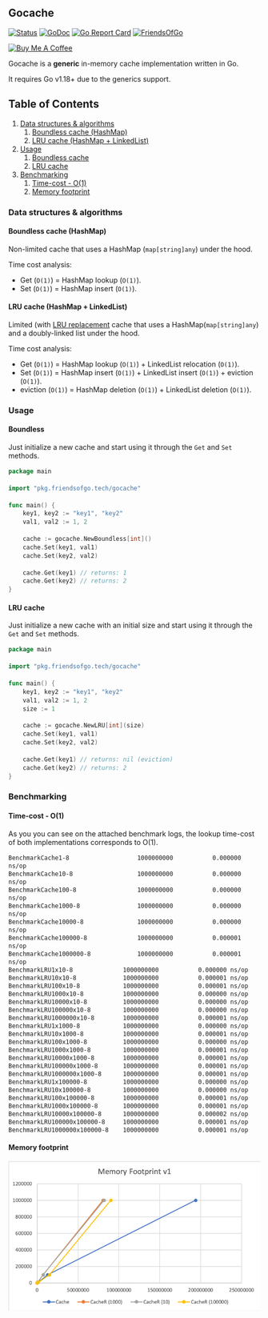 ## Gocache

[![Status](https://github.com/friendsofgo/gocache/workflows/Build/badge.svg?branch=main&event=push)](https://github.com/friendsofgo/gocache/actions)
[![GoDoc](https://pkg.go.dev/badge/pkg.friendsofgo.tech/gocache?status.svg)](https://pkg.go.dev/pkg.friendsofgo.tech/gocache)
[![Go Report Card](https://goreportcard.com/badge/github.com/friendsofgo/gocache)](https://goreportcard.com/report/github.com/friendsofgo/gocache)
[![FriendsOfGo](https://img.shields.io/badge/powered%20by-Friends%20of%20Go-73D7E2.svg)](https://friendsofgo.tech)

<p>
<a href="https://www.buymeacoffee.com/friendsofgo" target="_blank"><img src="https://www.buymeacoffee.com/assets/img/custom_images/orange_img.png" alt="Buy Me A Coffee" style="height: auto !important;width: 100px !important;" ></a>
</p>

Gocache is a **generic** in-memory cache implementation written in Go.

It requires Go v1.18+ due to the generics support.

## Table of Contents

1. [Data structures & algorithms](#data-structures--algorithms)
    1. [Boundless cache (HashMap)](#boundless-cache-hashmap)
    1. [LRU cache (HashMap + LinkedList)](#lru-cache-hashmap--linkedlist)
1. [Usage](#usage)
    1. [Boundless cache](#boundless-cache)
    1. [LRU cache](#lru-cache)
1. [Benchmarking](#benchmarking)
    1. [Time-cost - O(1)](#time-cost---o1)
    1. [Memory footprint](#memory-footprint)

### Data structures & algorithms

#### Boundless cache (HashMap)

Non-limited cache that uses a HashMap (`map[string]any`) under the hood.

Time cost analysis:

- Get (`O(1)`) = HashMap lookup (`O(1)`).
- Set (`O(1)`) = HashMap insert (`O(1)`).

#### LRU cache (HashMap + LinkedList)

Limited (with [LRU replacement](https://en.wikipedia.org/wiki/Cache_replacement_policies#Least_recently_used_(LRU))
cache that uses a HashMap(`map[string]any`) and a doubly-linked list under the hood.

Time cost analysis:

- Get (`O(1)`) = HashMap lookup (`O(1)`) + LinkedList relocation (`O(1)`).
- Set (`O(1)`) = HashMap insert (`O(1)`) + LinkedList insert (`O(1)`) + eviction (`O(1)`).
- eviction (`O(1)`) = HashMap deletion (`O(1)`) + LinkedList deletion (`O(1)`).

### Usage

#### Boundless

Just initialize a new cache and start using it through the `Get` and `Set` methods.

```go
package main

import "pkg.friendsofgo.tech/gocache"

func main() {
	key1, key2 := "key1", "key2"
	val1, val2 := 1, 2

	cache := gocache.NewBoundless[int]()
	cache.Set(key1, val1)
	cache.Set(key2, val2)

	cache.Get(key1) // returns: 1
	cache.Get(key2) // returns: 2
}
```

#### LRU cache

Just initialize a new cache with an initial size and start using it through the `Get` and `Set` methods.

```go
package main

import "pkg.friendsofgo.tech/gocache"

func main() {
	key1, key2 := "key1", "key2"
	val1, val2 := 1, 2
	size := 1

	cache := gocache.NewLRU[int](size)
	cache.Set(key1, val1)
	cache.Set(key2, val2)

	cache.Get(key1) // returns: nil (eviction)
	cache.Get(key2) // returns: 2
}
```

### Benchmarking

#### Time-cost - O(1)

As you you can see on the attached benchmark logs, the lookup time-cost of both implementations corresponds to O(1).

```
BenchmarkCache1-8                 	1000000000	         0.000000 ns/op
BenchmarkCache10-8                	1000000000	         0.000000 ns/op
BenchmarkCache100-8               	1000000000	         0.000000 ns/op
BenchmarkCache1000-8              	1000000000	         0.000000 ns/op
BenchmarkCache10000-8             	1000000000	         0.000000 ns/op
BenchmarkCache100000-8            	1000000000	         0.000001 ns/op
BenchmarkCache1000000-8           	1000000000	         0.000001 ns/op
BenchmarkLRU1x10-8             	1000000000	         0.000000 ns/op
BenchmarkLRU10x10-8            	1000000000	         0.000001 ns/op
BenchmarkLRU100x10-8           	1000000000	         0.000001 ns/op
BenchmarkLRU1000x10-8          	1000000000	         0.000000 ns/op
BenchmarkLRU10000x10-8         	1000000000	         0.000000 ns/op
BenchmarkLRU100000x10-8        	1000000000	         0.000000 ns/op
BenchmarkLRU1000000x10-8       	1000000000	         0.000001 ns/op
BenchmarkLRU1x1000-8           	1000000000	         0.000000 ns/op
BenchmarkLRU10x1000-8          	1000000000	         0.000001 ns/op
BenchmarkLRU100x1000-8         	1000000000	         0.000000 ns/op
BenchmarkLRU1000x1000-8        	1000000000	         0.000001 ns/op
BenchmarkLRU10000x1000-8       	1000000000	         0.000001 ns/op
BenchmarkLRU100000x1000-8      	1000000000	         0.000001 ns/op
BenchmarkLRU1000000x1000-8     	1000000000	         0.000001 ns/op
BenchmarkLRU1x100000-8         	1000000000	         0.000000 ns/op
BenchmarkLRU10x100000-8        	1000000000	         0.000000 ns/op
BenchmarkLRU100x100000-8       	1000000000	         0.000001 ns/op
BenchmarkLRU1000x100000-8      	1000000000	         0.000001 ns/op
BenchmarkLRU10000x100000-8     	1000000000	         0.000002 ns/op
BenchmarkLRU100000x100000-8    	1000000000	         0.000001 ns/op
BenchmarkLRU1000000x100000-8   	1000000000	         0.000001 ns/op
```

#### Memory footprint

![memory-footprint](images/memory_footprint_v1.png)

